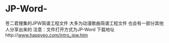 # JP-Word-
苍二君搜集的JPW简谱工程文件
大多为动漫歌曲简谱工程文件
也会有一部分其他人分享出来的
注意：文件打开方式为JP-Word
下载地址http://www.happyeo.com/intro_jpw.htm
